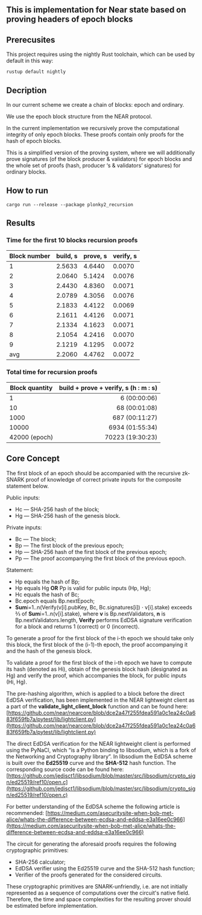 ## This is implementation for Near state based on proving headers of epoch blocks

## **Prerecusites**

This project requires using the nightly Rust toolchain, which can be used by default in this way:
```
rustup default nightly
```
## **Decription**

In our current scheme we create a chain of blocks: epoch and ordinary.

We use the epoch block structure from the NEAR protocol.

In the current implementation we recursively prove the computational integrity of only epoch blocks. These proofs contain only proofs for the hash of epoch blocks.

This is a simplified version of the proving system, where we will additionally prove signatures (of the block producer & validators) for epoch blocks and the whole set of proofs (hash, producer ‘s & validators’ signatures) for ordinary blocks.

## **How to run**
```
cargo run --release --package plonky2_recursion
```

## **Results**
### Time for the first 10 blocks recursion proofs
Block number |build, s	| prove, s |	verify, s
---|---|---|---
1|	2.5633|	4.6440|	0.0070
2|	2.0640|	5.1424|	0.0076
3|	2.4430|	4.8360|	0.0071
4|	2.0789|	4.3056|	0.0076
5|	2.1833|	4.4122|	0.0069
6|	2.1611|	4.4126|	0.0071
7|	2.1334|	4.1623|	0.0071
8|	2.1054|	4.2416|	0.0070
9|	2.1219|	4.1295|	0.0072
avg|	2.2060|	4.4762|	0.0072

### Total time for recursion proofs
Block quantity |build + prove +	verify, s (h : m : s)
---|---:
1|	6 (00:00:06)
10|	68 (00:01:08)
1000|	687 (00:11:27)
10000|	6934 (01:55:34)
42000 (epoch)|	70223 (19:30:23)

## **Core Concept**

The first block of an epoch should be accompanied with the recursive zk-SNARK proof of knowledge of correct private inputs for the composite statement below.

Public inputs:

- Hc — SHA-256 hash of the block;
- Hg — SHA-256 hash of the genesis block.

Private inputs:

- Bc — The block;
- Bp — The first block of the previous epoch;
- Hp — SHA-256 hash of the first block of the previous epoch;
- Pp — The proof accompanying the first block of the previous epoch.

Statement:

- Hp equals the hash of Bp;
- Hp equals Hg **OR** Pp is valid for public inputs (Hp, Hg);
- Hc equals the hash of Bc;
- Bc.epoch equals Bp.nextEpoch;
- **Sum**i=1..n(Verify(v[i].pubKey, Bc, Bc.signatures[i]) ⋅ v[i].stake) exceeds ⅔ of **Sum**i=1..n(v[i].stake), where **v** is Bp.nextValidators, **n** is Bp.nextValidators.length, **Verify** performs EdDSA signature verification for a block and returns 1 (correct) or 0 (incorrect).

To generate a proof for the first block of the i-th epoch we should take only this block, the first block of the (i-1)-th epoch, the proof accompanying it and the hash of the genesis block.

To validate a proof for the first block of the i-th epoch we have to compute its hash (denoted as Hi), obtain of the genesis block hash (designated as Hg) and verify the proof, which accompanies the block, for public inputs (Hi, Hg).

The pre-hashing algorithm, which is applied to a block before the direct EdDSA verification, has been implemented in the NEAR lightweight client as a part of the **validate_light_client_block** function and can be found here:[https://github.com/near/nearcore/blob/dce2a47f255fdea591a0c1ea24c0a683f659fb7a/pytest/lib/lightclient.py](https://github.com/near/nearcore/blob/dce2a47f255fdea591a0c1ea24c0a683f659fb7a/pytest/lib/lightclient.py)

The direct EdDSA verification for the NEAR lightweight client is performed using the PyNaCl, which “is a Python binding to libsodium, which is a fork of the Networking and Cryptography library”. In libsodium the EdDSA scheme is built over the **Ed25519** curve and the **SHA-512** hash function. The corresponding source code can be found here: [https://github.com/jedisct1/libsodium/blob/master/src/libsodium/crypto_sign/ed25519/ref10/open.c](https://github.com/jedisct1/libsodium/blob/master/src/libsodium/crypto_sign/ed25519/ref10/open.c)

For better understanding of the EdDSA scheme the following article is recommended: [https://medium.com/asecuritysite-when-bob-met-alice/whats-the-difference-between-ecdsa-and-eddsa-e3a16ee0c966](https://medium.com/asecuritysite-when-bob-met-alice/whats-the-difference-between-ecdsa-and-eddsa-e3a16ee0c966)

The circuit for generating the aforesaid proofs requires the following cryptographic primitives:

- SHA-256 calculator;
- EdDSA verifier using the Ed25519 curve and the SHA-512 hash function;
- Verifier of the proofs generated for the considered circuits.

These cryptographic primitives are SNARK-unfriendly, i.e. are not initially represented as a sequence of computations over the circuit's native field. Therefore, the time and space complexities for the resulting prover should be estimated before implementation.

